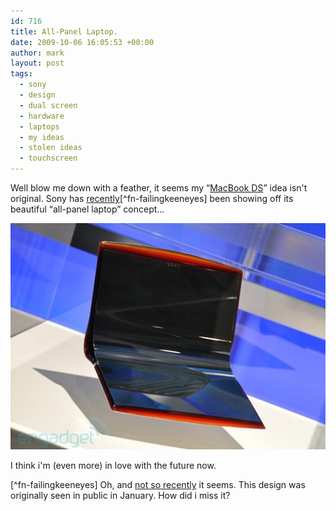 ```yaml
---
id: 716
title: All-Panel Laptop.
date: 2009-10-06 16:05:53 +00:00
author: mark
layout: post
tags:
  - sony
  - design
  - dual screen
  - hardware
  - laptops
  - my ideas
  - stolen ideas
  - touchscreen
---
```

Well blow me down with a feather, it seems my &#8220;[MacBook DS](http://www.sallonoroff.co.uk/blog/2009/08/shiny-new-apple-products/)&#8221; idea isn't original. Sony has [recently](http://www.engadget.com/2009/10/06/video-sonys-ceatec-concept-party-includes-walkman-bracelet-and/)[^fn-failingkeeneyes] been showing off its beautiful &#8220;all-panel laptop&#8221; concept&#8230;

![Sony all panel concept](/images/fromwp/2009/10/sony-allpanel-concept.jpg)

I think i'm (even more) in love with the future now.

[^fn-failingkeeneyes] Oh, and [not so recently](http://www.engadget.com/2009/01/12/sonys-flexible-oled-mockups/) it seems. This design was originally seen in public in January. How did i miss it?
